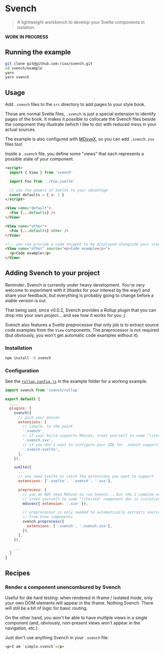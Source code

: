 # Svench

> A lightweight workbench to develop your Svelte components in isolation.

**WORK IN PROGRESS**

## Running the example

```bash
git clone git@github.com:rixo/svench.git
cd svench/example
yarn
yarn svench
```

## Usage

Add `.svench` files to the `src` directory to add pages to your style book.

Those are normal Svelte files, `.svench` is just a special extension to identify pages of the book. It makes it possible to collocate the Svench files beside the component they illustrate (which I like to do) with reduced mess in your actual sources.

The example is also configured with [MDsveX](https://github.com/pngwn/MDsveX), so you can add `.svench.svx` files too!

Inside a `.svench` file, you define some "views" that each represents a possible state of your component.

```html
<script>
  import { View } from 'svench'

  import Foo from './Foo.svelte'

  // use the powers of Svelte to your advantage
  const defaults = { x: 1 }
</script>

<View name="default">
  <Foo {...defaults} />
</View>

<View name="other">
  <Foo {...defaults} other />
</View>

<!-- you can provide a code snippet to be displayed alongside your view -->
<View name="other" source="<p>Code example</p>">
  <p>Code example</p>
</View>
```

## Adding Svench to your project

Reminder: Svench is currently under heavy development. You're very welcome to experiment with it (thanks for your interest by the way!) and share your feedback, but everything is probably going to change before a stable version is out.

That being said, since v0.0.2, Svench provides a Rollup plugin that you can drop into your own project... and see how it works for you ;)

Svench also features a Svelte preprocessor that only job is to extract source code examples from the `View` components. The preprocessor is not required (but obviously, you won't get automatic code examples without it).

### Installation

```bash
npm install -D svench
```

### Configuration

See the [`rollup.config.js`](./example/rollup.config.js) in the example folder for a working example.

```js
import svench from 'svench/rollup'

export default {
  ...,
  plugins: [
    svench({
      // pick your poison
      extensions: [
        // simple, to the point
        '.svench',
        // if your build supports Mdsvex, treat yourself to some "literate"
        '.svench.svx',
        // if you don't want to configure your IDE for .svench support
        '.svench.svelte',
      ],
    }),

    svelte({
      ...
      // you need Svelte to catch the extensions you want to support
      extensions: ['.svelte', '.svench', '.svx'],

      preprocess: [
        // you do NOT need Mdsvex to run Svench... but the 2 combine very well:
        // treat yourself to some "literate" component dev in isolation!
        mdsvex({ extension: '.svx' }),

        // preprocessor is only needed to automatically extracts source code
        // from View components
        svench.preprocess({
          extensions: ['.svench', '.svench.svx'],
        }),
      ],
    }),

    ...
  ]
}
```

## Recipes

### Render a component unencombured by Svench

Useful for die hard testing: when rendered in iframe / isolated mode, only your own DOM elements will appear in the iframe. Nothing Svench. There will still be a bit of logic for basic routing.

On the other hand, you won't be able to have multiple views in a single component (and, obviously, non-present views won't appear in the navigation, etc.).

Just don't use anything Svench in your `.svench` file:

```html
<p>I am `simple.svench`</p>
```
